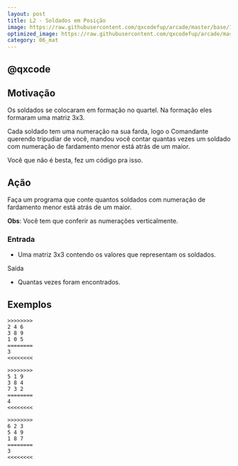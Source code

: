 ```yaml
---
layout: post
title: L2 - Soldados em Posição
image: https://raw.githubusercontent.com/qxcodefup/arcade/master/base/133/__capa.jpg
optimized_image: https://raw.githubusercontent.com/qxcodefup/arcade/master/.indexer/thumbs/133/Readme.jpg
category: 06_mat
---
```

<!-- DON'T EDIT THIS FILE, GENERATED BY SCRIPT -->
<!-- DON'T EDIT THIS FILE, GENERATED BY SCRIPT -->
<!-- DON'T EDIT THIS FILE, GENERATED BY SCRIPT -->
<!-- DON'T EDIT THIS FILE, GENERATED BY SCRIPT -->
<!-- DON'T EDIT THIS FILE, GENERATED BY SCRIPT -->
## @qxcode



## Motivação

Os soldados se colocaram em formação no quartel. Na formação eles formaram uma matriz 3x3.

Cada soldado tem uma numeração na sua farda, logo o Comandante querendo tripudiar de você, mandou você contar quantas vezes um soldado com numeração de fardamento menor está atrás de um maior.

Você que não é besta, fez um código pra isso.

## Ação

Faça um programa que conte quantos soldados com numeração de fardamento menor está atrás de um maior.

**Obs**: Você tem que conferir as numerações verticalmente.

### Entrada

* Uma matriz 3x3 contendo os valores que representam os soldados.

Saída

* Quantas vezes foram encontrados.

## Exemplos

```
>>>>>>>>
2 4 6
3 8 9
1 0 5
========
3
<<<<<<<<

>>>>>>>>
5 1 9
3 8 4
7 3 2
========
4
<<<<<<<<

>>>>>>>>
6 2 3
5 4 9
1 8 7
========
3
<<<<<<<<
```